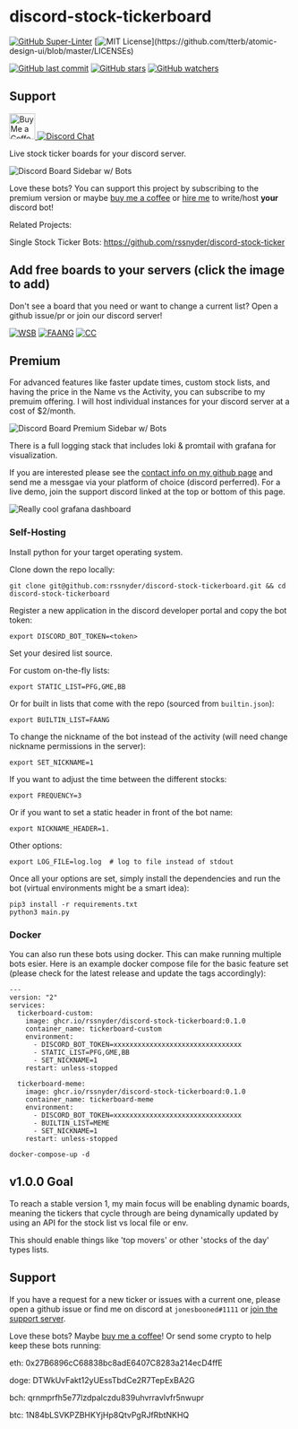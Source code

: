# discord-stock-tickerboard

[![GitHub Super-Linter](https://github.com/rssnyder/discord-stock-tickerboard/workflows/Lint%20Code%20Base/badge.svg)](https://github.com/marketplace/actions/super-linter)
[![MIT License](https://img.shields.io/apm/l/atomic-design-ui.svg?)](https://github.com/tterb/atomic-design-ui/blob/master/LICENSEs)

[![GitHub last commit](https://img.shields.io/github/last-commit/rssnyder/discord-stock-tickerboard.svg?style=flat)]()
[![GitHub stars](https://img.shields.io/github/stars/rssnyder/discord-stock-tickerboard.svg?style=social&label=Star)]()
[![GitHub watchers](https://img.shields.io/github/watchers/rssnyder/discord-stock-tickerboard.svg?style=social&label=Watch)]()

## Support
<a href='https://ko-fi.com/rileysnyder' target='_blank'><img height='35' style='border:0px;height:46px;' src='https://az743702.vo.msecnd.net/cdn/kofi3.png?v=0' border='0' alt='Buy Me a Coffee' />
[![Discord Chat](https://img.shields.io/discord/806606291798982678)](https://discord.gg/CQqnCYEtG7)

Live stock ticker boards for your discord server.

![Discord Board Sidebar w/ Bots](https://s3.cloud.rileysnyder.org/public/assets/sidebar-board.gif)

Love these bots? You can support this project by subscribing to the premium version or maybe [buy me a coffee](https://ko-fi.com/rileysnyder) or [hire me](https://github.com/rssnyder) to write/host **your** discord bot!

Related Projects:

Single Stock Ticker Bots: https://github.com/rssnyder/discord-stock-ticker

## Add free boards to your servers (click the image to add)

Don't see a board that you need or want to change a current list? Open a github issue/pr or join our discord server!

[![WSB](https://s3.cloud.rileysnyder.org/public/assets/wsb.jpeg)](https://discord.com/api/oauth2/authorize?client_id=828687744640352347&permissions=0&scope=bot)
[![FAANG](https://s3.cloud.rileysnyder.org/public/assets/faang.jpeg)](https://discord.com/api/oauth2/authorize?client_id=828687783190331392&permissions=0&scope=bot)
[![CC](https://s3.cloud.rileysnyder.org/public/assets/cc.jpeg)](https://discord.com/api/oauth2/authorize?client_id=828687818229284874&permissions=0&scope=bot)

## Premium

For advanced features like faster update times, custom stock lists, and having the price in the Name vs the Activity, you can subscribe to my premuim offering. I will host individual instances for your discord server at a cost of $2/month.

![Discord Board Premium Sidebar w/ Bots](https://s3.cloud.rileysnyder.org/public/assets/sidebar-board-premium.gif)

There is a full logging stack that includes loki & promtail with grafana for visualization.

If you are interested please see the [contact info on my github page](https://github.com/rssnyder) and send me a messgae via your platform of choice (discord perferred). For a live demo, join the support discord linked at the top or bottom of this page.

![Really cool grafana dashboard](https://s3.cloud.rileysnyder.org/public/assets/grafana.png)

### Self-Hosting

Install python for your target operating system.

Clone down the repo locally:

```
git clone git@github.com:rssnyder/discord-stock-tickerboard.git && cd discord-stock-tickerboard
```

Register a new application in the discord developer portal and copy the bot token:

```
export DISCORD_BOT_TOKEN=<token>
```

Set your desired list source.

For custom on-the-fly lists:

```
export STATIC_LIST=PFG,GME,BB
```

Or for built in lists that come with the repo (sourced from `builtin.json`):

```
export BUILTIN_LIST=FAANG
```

To change the nickname of the bot instead of the activity (will need change nickname permissions in the server):

```
export SET_NICKNAME=1
```

If you want to adjust the time between the different stocks:

```
export FREQUENCY=3
```

Or if you want to set a static header in front of the bot name:

```
export NICKNAME_HEADER=1.
```

Other options:

```
export LOG_FILE=log.log  # log to file instead of stdout
```

Once all your options are set, simply install the dependencies and run the bot (virtual environments might be a smart idea):

```
pip3 install -r requirements.txt
python3 main.py
```

### Docker

You can also run these bots using docker. This can make running multiple bots esier. Here is an example docker compose file for the basic feature set (please check for the latest release and update the tags accordingly):

```
---
version: "2"
services:
  tickerboard-custom:
    image: ghcr.io/rssnyder/discord-stock-tickerboard:0.1.0
    container_name: tickerboard-custom
    environment:
      - DISCORD_BOT_TOKEN=xxxxxxxxxxxxxxxxxxxxxxxxxxxxxxxx
      - STATIC_LIST=PFG,GME,BB
      - SET_NICKNAME=1
    restart: unless-stopped

  tickerboard-meme:
    image: ghcr.io/rssnyder/discord-stock-tickerboard:0.1.0
    container_name: tickerboard-meme
    environment:
      - DISCORD_BOT_TOKEN=xxxxxxxxxxxxxxxxxxxxxxxxxxxxxxxx
      - BUILTIN_LIST=MEME
      - SET_NICKNAME=1
    restart: unless-stopped
```

```
docker-compose-up -d
```

## v1.0.0 Goal

To reach a stable version 1, my main focus will be enabling dynamic boards, meaning the tickers that cycle through are being dynamically updated by using an API for the stock list vs local file or env.

This should enable things like 'top movers' or other 'stocks of the day' types lists.

## Support

If you have a request for a new ticker or issues with a current one, please open a github issue or find me on discord at `jonesbooned#1111` or [join the support server](https://discord.gg/CQqnCYEtG7).

Love these bots? Maybe [buy me a coffee](https://ko-fi.com/rileysnyder)! Or send some crypto to help keep these bots running:

eth: 0x27B6896cC68838bc8adE6407C8283a214ecD4ffE

doge: DTWkUvFakt12yUEssTbdCe2R7TepExBA2G

bch: qrnmprfh5e77lzdpalczdu839uhvrravlvfr5nwupr

btc: 1N84bLSVKPZBHKYjHp8QtvPgRJfRbtNKHQ
